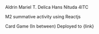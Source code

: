 Aldrin Mariel T. Delica
Hans Nituda
4ITC

M2 summative activity using Reactjs

Card Game (In between)
Deployed to {link}